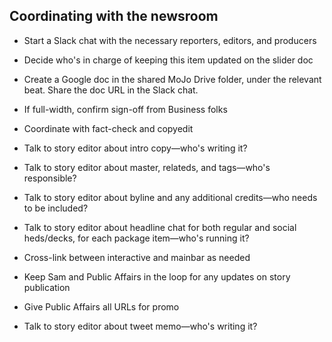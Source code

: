 ## Coordinating with the newsroom

* Start a Slack chat with the necessary reporters, editors, and producers
* Decide who's in charge of keeping this item updated on the slider doc
* Create a Google doc in the shared MoJo Drive folder, under the relevant beat. Share the doc URL in the Slack chat.

* If full-width, confirm sign-off from Business folks
* Coordinate with fact-check and copyedit
* Talk to story editor about intro copy—who's writing it?
* Talk to story editor about master, relateds, and tags—who's responsible?
* Talk to story editor about byline and any additional credits—who needs to be included?
* Talk to story editor about headline chat for both regular and social heds/decks, for each package item—who's running it?
* Cross-link between interactive and mainbar as needed

* Keep Sam and Public Affairs in the loop for any updates on story publication
* Give Public Affairs all URLs for promo
* Talk to story editor about tweet memo—who's writing it?
